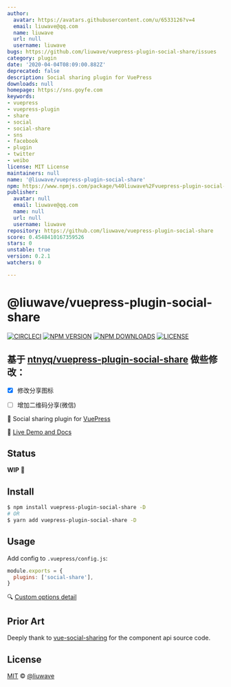 ```yaml
---
author:
  avatar: https://avatars.githubusercontent.com/u/6533126?v=4
  email: liuwave@qq.com
  name: liuwave
  url: null
  username: liuwave
bugs: https://github.com/liuwave/vuepress-plugin-social-share/issues
category: plugin
date: '2020-04-04T08:09:00.882Z'
deprecated: false
description: Social sharing plugin for VuePress
downloads: null
homepage: https://sns.goyfe.com
keywords:
- vuepress
- vuepress-plugin
- share
- social
- social-share
- sns
- facebook
- plugin
- twitter
- weibo
license: MIT License
maintainers: null
name: '@liuwave/vuepress-plugin-social-share'
npm: https://www.npmjs.com/package/%40liuwave%2Fvuepress-plugin-social-share
publisher:
  avatar: null
  email: liuwave@qq.com
  name: null
  url: null
  username: liuwave
repository: https://github.com/liuwave/vuepress-plugin-social-share
score: 0.4548410167359526
stars: 0
unstable: true
version: 0.2.1
watchers: 0

---
```


# @liuwave/vuepress-plugin-social-share

[![CIRCLECI](https://img.shields.io/circleci/project/liuwave/vuepress-plugin-social-share/master.svg?logo=circleci)](https://circleci.com/gh/liuwave/vuepress-plugin-social-share)
[![NPM VERSION](https://img.shields.io/npm/v/vuepress-plugin-social-share.svg)](https://www.npmjs.com/package/vuepress-plugin-social-share)
[![NPM DOWNLOADS](https://img.shields.io/npm/dy/vuepress-plugin-social-share.svg)](https://www.npmjs.com/package/vuepress-plugin-social-share)
[![LICENSE](https://img.shields.io/github/license/liuwave/vuepress-plugin-social-share.svg)](https://github.com/liuwave/vuepress-plugin-social-share/blob/master/LICENSE)


## 基于 [ntnyq/vuepress-plugin-social-share](https://github.com/ntnyq/vuepress-plugin-social-share) 做些修改：


- [x] 修改分享图标
- [ ] 增加二维码分享(微信)


:mega: Social sharing plugin for [VuePress](https://vuepress.vuejs.org)

:book: [Live Demo and Docs](https://sns.goyfe.com)

## Status

**WIP** :muscle:

## Install

```bash
$ npm install vuepress-plugin-social-share -D
# OR
$ yarn add vuepress-plugin-social-share -D
```

## Usage

Add config to `.vuepress/config.js`:

```js
module.exports = {
  plugins: ['social-share'],
}
```

:mag: [Custom options detail](https://sns.goyfe.com/guide)

## Prior Art

Deeply thank to [vue-social-sharing](https://github.com/nicolasbeauvais/vue-social-sharing) for the component api source code.

## License

[MIT](./LICENSE) &copy; [@liuwave](https://github.com/liuwave)
